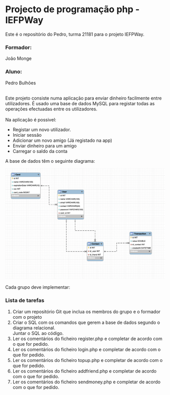 
<h1>Projecto de programação php - IEFPWay</h1>

Este é o repositório do Pedro,
turma 21181 para o projeto IEFPWay.

<h3>Formador:</h3>
João Monge <br>

<h3>Aluno:</h3>
Pedro Bulhões <br>

<br>

<p> Este projeto consiste numa aplicação para enviar dinheiro facilmente entre utilizadores.
É usado uma base de dados MySQL para registar todas as operações efectuadas entre os utilizadores.
<br><br>Na aplicação é possivel: <br>
<ul>
<li> Registar um novo utilizador.</li> 
<li> Iniciar sessão </li> 
<li> Adicionar um novo amigo (Já registado na app)</li>
<li> Enviar dinheiro para um amigo </li> 
<li> Carregar o saldo da conta </li>
</ul>

<p> A base de dados têm o seguinte diagrama: </p>
<img src="diagramaRelacional.png">

<p> Cada grupo deve implementar:</p>
<h3>Lista de tarefas</h3>
<ol>
<li> Criar um repositório Git que inclua os membros do grupo e o formador com o projeto
</li>
<li> Criar o SQL com os comandos que gerem a base de dados segundo o diagrama relacional.
<br>Juntar o SQL ao código.
</li>
<li> Ler os comentários do ficheiro register.php e completar de acordo com o que for pedido.
</li>
<li> Ler os comentários do ficheiro login.php e completar de acordo com o que for pedido.
</li>
<li> Ler os comentários do ficheiro topup.php e completar de acordo com o que for pedido.
</li>
<li> Ler os comentários do ficheiro addfriend.php e completar de acordo com o que for pedido.
</li>
<li> Ler os comentários do ficheiro sendmoney.php e completar de acordo com o que for pedido.
</li>


</ol>